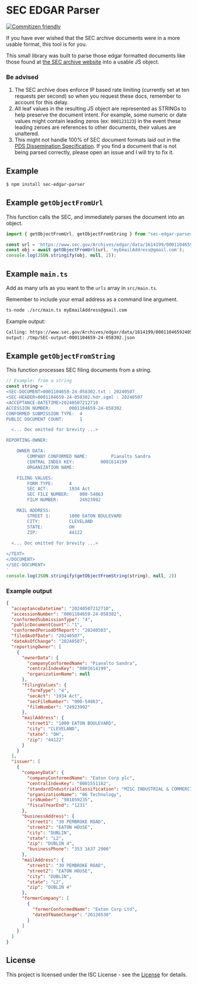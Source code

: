 # SEC EDGAR Parser

[![Commitizen friendly](https://img.shields.io/badge/commitizen-friendly-brightgreen.svg)](http://commitizen.github.io/cz-cli/)

If you have ever wished that the SEC archive documents were in a more usable format, this tool is for you.

This small library was built to parse those edgar formatted documents like those found at [the SEC archive website](https://www.sec.gov/Archives/edgar/data/1849440/000084251724000086/0000842517-24-000086.txt) into a usable JS object.

### Be advised
1. The SEC archive does enforce IP based rate limiting (currently set at ten requests per second) so when you request these docs, remember to account for this delay. 
2. All leaf values in the resulting JS object are represented as STRINGs to help preserve the document intent. For example, some numeric or date values might contain leading zeros (ex: `000123123`) in the event these leading zeroes are references to other documents, their values are unaltered.
3. This might not handle 100% of SEC document formats laid out in the [PDS Dissemination Specification](https://www.sec.gov/files/edgar/pds_dissemination_spec.pdf). If you find a document that is not being parsed correctly, please open an issue and I will try to fix it.


## Example

```bash
$ npm install sec-edgar-parser
```

## Example `getObjectFromUrl`
This function calls the SEC, and immediately parses the document into an object.
```ts
import { getObjectFromUrl, getObjectFromString } from "sec-edgar-parser";

const url = 'https://www.sec.gov/Archives/edgar/data/1614199/000110465924058302/0001104659-24-058302.txt';
const obj = await getObjectFromUrl(url, 'myEmailAddress@gmail.com');
console.log(JSON.stringify(obj, null, 2));
```

## Example `main.ts`
Add as many urls as you want to the `urls` array in `src/main.ts`.

Remember to include your email address as a command line argument.

```bash
ts-node ./src/main.ts myEmailAddress@gmail.com
```
Example output:

```bash
Calling: https://www.sec.gov/Archives/edgar/data/1614199/000110465924058302/0001104659-24-058302.txt
output: /tmp/SEC-output-0001104659-24-058302.json
```

## Example `getObjectFromString`
This function processes SEC filing documents from a string. 
```ts
// Example: from a string
const string = `
<SEC-DOCUMENT>0001104659-24-058302.txt : 20240507
<SEC-HEADER>0001104659-24-058302.hdr.sgml : 20240507
<ACCEPTANCE-DATETIME>20240507212710
ACCESSION NUMBER:		0001104659-24-058302
CONFORMED SUBMISSION TYPE:	4
PUBLIC DOCUMENT COUNT:		1

  <... Doc omitted for brevity ...>

REPORTING-OWNER:	

	OWNER DATA:	
		COMPANY CONFORMED NAME:			Pianalto Sandra
		CENTRAL INDEX KEY:			0001614199
		ORGANIZATION NAME:           	

	FILING VALUES:
		FORM TYPE:		4
		SEC ACT:		1934 Act
		SEC FILE NUMBER:	000-54863
		FILM NUMBER:		24923992

	MAIL ADDRESS:	
		STREET 1:		1000 EATON BOULEVARD
		CITY:			CLEVELAND
		STATE:			OH
		ZIP:			44122
        
  <... Doc omitted for brevity ...>

</TEXT>
</DOCUMENT>
</SEC-DOCUMENT>
`
console.log(JSON.stringify(getObjectFromString(string), null, 2))

```
### Example output
```json
{
  "acceptanceDatetime": "20240507212710",
  "accessionNumber": "0001104659-24-058302",
  "conformedSubmissionType": "4",
  "publicDocumentCount": "1",
  "conformedPeriodOfReport": "20240503",
  "filedAsOfDate": "20240507",
  "dateAsOfChange": "20240507",
  "reportingOwner": [
    {
      "ownerData": {
        "companyConformedName": "Pianalto Sandra",
        "centralIndexKey": "0001614199",
        "organizationName": null
      },
      "filingValues": {
        "formType": "4",
        "secAct": "1934 Act",
        "secFileNumber": "000-54863",
        "filmNumber": "24923992"
      },
      "mailAddress": {
        "street1": "1000 EATON BOULEVARD",
        "city": "CLEVELAND",
        "state": "OH",
        "zip": "44122"
      }
    }
  ],
  "issuer": [
    {
      "companyData": {
        "companyConformedName": "Eaton Corp plc",
        "centralIndexKey": "0001551182",
        "standardIndustrialClassification": "MISC INDUSTRIAL & COMMERCIAL MACHINERY & EQUIPMENT [3590]",
        "organizationName": "06 Technology",
        "irsNumber": "981059235",
        "fiscalYearEnd": "1231"
      },
      "businessAddress": {
        "street1": "30 PEMBROKE ROAD",
        "street2": "EATON HOUSE",
        "city": "DUBLIN",
        "state": "L2",
        "zip": "DUBLIN 4",
        "businessPhone": "353 1637 2900"
      },
      "mailAddress": {
        "street1": "30 PEMBROKE ROAD",
        "street2": "EATON HOUSE",
        "city": "DUBLIN",
        "state": "L2",
        "zip": "DUBLIN 4"
      },
      "formerCompany": [
        {
          "formerConformedName": "Eaton Corp Ltd",
          "dateOfNameChange": "20120530"
        }
      ]
    }
  ]
}
```

## License
This project is licensed under the ISC License - see the [License](https://en.wikipedia.org/wiki/ISC_license) for details.